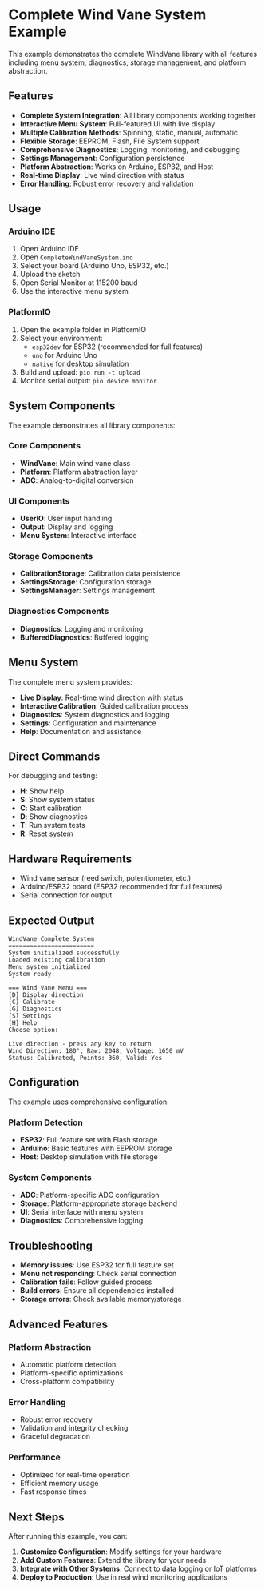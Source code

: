 # Complete Wind Vane System Example

This example demonstrates the complete WindVane library with all features including menu system, diagnostics, storage management, and platform abstraction.

## Features

- **Complete System Integration**: All library components working together
- **Interactive Menu System**: Full-featured UI with live display
- **Multiple Calibration Methods**: Spinning, static, manual, automatic
- **Flexible Storage**: EEPROM, Flash, File System support
- **Comprehensive Diagnostics**: Logging, monitoring, and debugging
- **Settings Management**: Configuration persistence
- **Platform Abstraction**: Works on Arduino, ESP32, and Host
- **Real-time Display**: Live wind direction with status
- **Error Handling**: Robust error recovery and validation

## Usage

### Arduino IDE

1. Open Arduino IDE
2. Open `CompleteWindVaneSystem.ino`
3. Select your board (Arduino Uno, ESP32, etc.)
4. Upload the sketch
5. Open Serial Monitor at 115200 baud
6. Use the interactive menu system

### PlatformIO

1. Open the example folder in PlatformIO
2. Select your environment:
   - `esp32dev` for ESP32 (recommended for full features)
   - `uno` for Arduino Uno
   - `native` for desktop simulation
3. Build and upload: `pio run -t upload`
4. Monitor serial output: `pio device monitor`

## System Components

The example demonstrates all library components:

### Core Components
- **WindVane**: Main wind vane class
- **Platform**: Platform abstraction layer
- **ADC**: Analog-to-digital conversion

### UI Components
- **UserIO**: User input handling
- **Output**: Display and logging
- **Menu System**: Interactive interface

### Storage Components
- **CalibrationStorage**: Calibration data persistence
- **SettingsStorage**: Configuration storage
- **SettingsManager**: Settings management

### Diagnostics Components
- **Diagnostics**: Logging and monitoring
- **BufferedDiagnostics**: Buffered logging

## Menu System

The complete menu system provides:

- **Live Display**: Real-time wind direction with status
- **Interactive Calibration**: Guided calibration process
- **Diagnostics**: System diagnostics and logging
- **Settings**: Configuration and maintenance
- **Help**: Documentation and assistance

## Direct Commands

For debugging and testing:

- **H**: Show help
- **S**: Show system status
- **C**: Start calibration
- **D**: Show diagnostics
- **T**: Run system tests
- **R**: Reset system

## Hardware Requirements

- Wind vane sensor (reed switch, potentiometer, etc.)
- Arduino/ESP32 board (ESP32 recommended for full features)
- Serial connection for output

## Expected Output

```
WindVane Complete System
========================
System initialized successfully
Loaded existing calibration
Menu system initialized
System ready!

=== Wind Vane Menu ===
[D] Display direction 
[C] Calibrate        
[G] Diagnostics      
[S] Settings         
[H] Help             
Choose option: 

Live direction - press any key to return
Wind Direction: 180°, Raw: 2048, Voltage: 1650 mV
Status: Calibrated, Points: 360, Valid: Yes
```

## Configuration

The example uses comprehensive configuration:

### Platform Detection
- **ESP32**: Full feature set with Flash storage
- **Arduino**: Basic features with EEPROM storage
- **Host**: Desktop simulation with file storage

### System Components
- **ADC**: Platform-specific ADC configuration
- **Storage**: Platform-appropriate storage backend
- **UI**: Serial interface with menu system
- **Diagnostics**: Comprehensive logging

## Troubleshooting

- **Memory issues**: Use ESP32 for full feature set
- **Menu not responding**: Check serial connection
- **Calibration fails**: Follow guided process
- **Build errors**: Ensure all dependencies installed
- **Storage errors**: Check available memory/storage

## Advanced Features

### Platform Abstraction
- Automatic platform detection
- Platform-specific optimizations
- Cross-platform compatibility

### Error Handling
- Robust error recovery
- Validation and integrity checking
- Graceful degradation

### Performance
- Optimized for real-time operation
- Efficient memory usage
- Fast response times

## Next Steps

After running this example, you can:

1. **Customize Configuration**: Modify settings for your hardware
2. **Add Custom Features**: Extend the library for your needs
3. **Integrate with Other Systems**: Connect to data logging or IoT platforms
4. **Deploy to Production**: Use in real wind monitoring applications